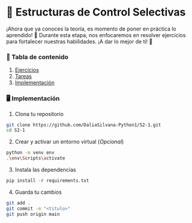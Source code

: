 # 🔄 Estructuras de Control Selectivas
¡Ahora que ya conoces la teoría, es momento de poner en práctica lo aprendido! 🚀 Durante esta etapa, nos enfocaremos en resolver ejercicios para fortalecer nuestras habilidades. ¡A dar lo mejor de ti! 💪

### 📜 Tabla de contenido
1. [Ejercicios](https://github.com/DaliaSilvana-Python1/S2-1/wiki/%F0%9F%93%9D-Ejercicicios)
2. [Tareas](https://github.com/DaliaSilvana-Python1/S2-1/wiki/%F0%9F%93%8B-Tareas)
3. [Implementación](#%EF%B8%8F-implementación)

### 🖥️ Implementación
1. Clona tu repositorio
```bash
git clone https://github.com/DaliaSilvana-Python1/S2-1.git
cd S2-1
```
2. Crear y activar un entorno virtual (*Opcional*)
```bash
python -m venv env
.\env\Scripts\activate
```
3. Instala las dependencias
```python
pip install -r requirements.txt
```
4. Guarda tu cambios
```bash
git add .
git commit -m "<titulo>"
git push origin main
```
